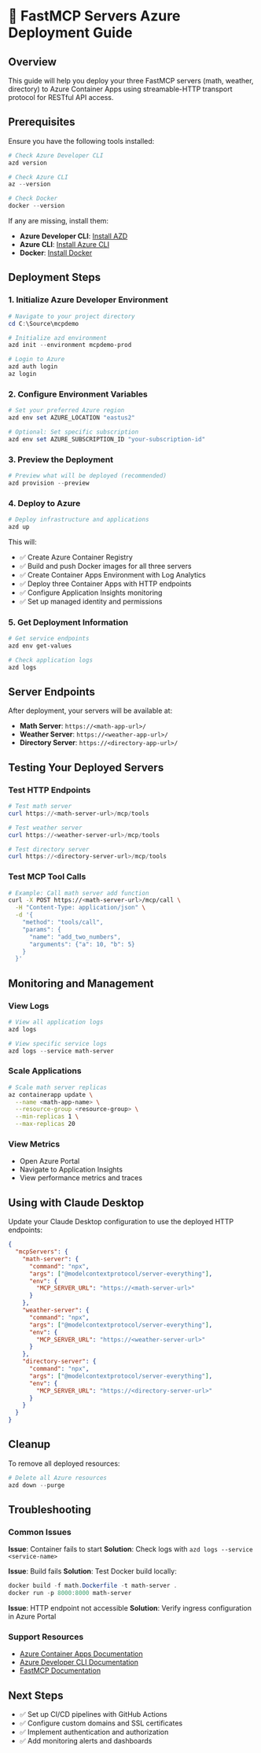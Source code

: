 # 🚀 FastMCP Servers Azure Deployment Guide

## **Overview**
This guide will help you deploy your three FastMCP servers (math, weather, directory) to Azure Container Apps using streamable-HTTP transport protocol for RESTful API access.

## **Prerequisites**
Ensure you have the following tools installed:

```powershell
# Check Azure Developer CLI
azd version

# Check Azure CLI
az --version

# Check Docker
docker --version
```

If any are missing, install them:
- **Azure Developer CLI**: [Install AZD](https://docs.microsoft.com/azure/developer/azure-developer-cli/install-azd)
- **Azure CLI**: [Install Azure CLI](https://docs.microsoft.com/cli/azure/install-azure-cli)
- **Docker**: [Install Docker](https://docs.docker.com/get-docker/)

## **Deployment Steps**

### **1. Initialize Azure Developer Environment**

```powershell
# Navigate to your project directory
cd C:\Source\mcpdemo

# Initialize azd environment
azd init --environment mcpdemo-prod

# Login to Azure
azd auth login
az login
```

### **2. Configure Environment Variables**

```powershell
# Set your preferred Azure region
azd env set AZURE_LOCATION "eastus2"

# Optional: Set specific subscription
azd env set AZURE_SUBSCRIPTION_ID "your-subscription-id"
```

### **3. Preview the Deployment** 

```powershell
# Preview what will be deployed (recommended)
azd provision --preview
```

### **4. Deploy to Azure**

```powershell
# Deploy infrastructure and applications
azd up
```

This will:
- ✅ Create Azure Container Registry
- ✅ Build and push Docker images for all three servers
- ✅ Create Container Apps Environment with Log Analytics
- ✅ Deploy three Container Apps with HTTP endpoints
- ✅ Configure Application Insights monitoring
- ✅ Set up managed identity and permissions

### **5. Get Deployment Information**

```powershell
# Get service endpoints
azd env get-values

# Check application logs
azd logs
```

## **Server Endpoints**

After deployment, your servers will be available at:

- **Math Server**: `https://<math-app-url>/`
- **Weather Server**: `https://<weather-app-url>/`  
- **Directory Server**: `https://<directory-app-url>/`

## **Testing Your Deployed Servers**

### **Test HTTP Endpoints**

```powershell
# Test math server
curl https://<math-server-url>/mcp/tools

# Test weather server  
curl https://<weather-server-url>/mcp/tools

# Test directory server
curl https://<directory-server-url>/mcp/tools
```

### **Test MCP Tool Calls**

```bash
# Example: Call math server add function
curl -X POST https://<math-server-url>/mcp/call \
  -H "Content-Type: application/json" \
  -d '{
    "method": "tools/call",
    "params": {
      "name": "add_two_numbers",
      "arguments": {"a": 10, "b": 5}
    }
  }'
```

## **Monitoring and Management**

### **View Logs**
```powershell
# View all application logs
azd logs

# View specific service logs
azd logs --service math-server
```

### **Scale Applications**
```bash
# Scale math server replicas
az containerapp update \
  --name <math-app-name> \
  --resource-group <resource-group> \
  --min-replicas 1 \
  --max-replicas 20
```

### **View Metrics**
- Open Azure Portal
- Navigate to Application Insights
- View performance metrics and traces

## **Using with Claude Desktop**

Update your Claude Desktop configuration to use the deployed HTTP endpoints:

```json
{
  "mcpServers": {
    "math-server": {
      "command": "npx",
      "args": ["@modelcontextprotocol/server-everything"],
      "env": {
        "MCP_SERVER_URL": "https://<math-server-url>"
      }
    },
    "weather-server": {
      "command": "npx", 
      "args": ["@modelcontextprotocol/server-everything"],
      "env": {
        "MCP_SERVER_URL": "https://<weather-server-url>"
      }
    },
    "directory-server": {
      "command": "npx",
      "args": ["@modelcontextprotocol/server-everything"], 
      "env": {
        "MCP_SERVER_URL": "https://<directory-server-url>"
      }
    }
  }
}
```

## **Cleanup**

To remove all deployed resources:

```powershell
# Delete all Azure resources
azd down --purge
```

## **Troubleshooting**

### **Common Issues**

**Issue**: Container fails to start
**Solution**: Check logs with `azd logs --service <service-name>`

**Issue**: Build fails
**Solution**: Test Docker build locally:
```powershell
docker build -f math.Dockerfile -t math-server .
docker run -p 8000:8000 math-server
```

**Issue**: HTTP endpoint not accessible
**Solution**: Verify ingress configuration in Azure Portal

### **Support Resources**
- [Azure Container Apps Documentation](https://docs.microsoft.com/azure/container-apps/)
- [Azure Developer CLI Documentation](https://docs.microsoft.com/azure/developer/azure-developer-cli/)
- [FastMCP Documentation](https://fastmcp.com)

## **Next Steps**
- ✅ Set up CI/CD pipelines with GitHub Actions
- ✅ Configure custom domains and SSL certificates
- ✅ Implement authentication and authorization
- ✅ Add monitoring alerts and dashboards